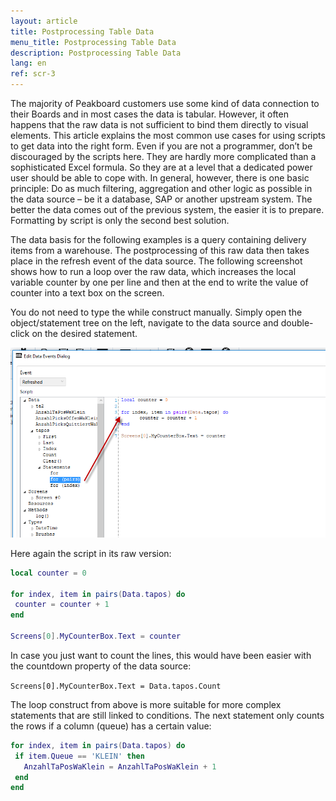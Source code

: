 ```yaml
---
layout: article
title: Postprocessing Table Data
menu_title: Postprocessing Table Data
description: Postprocessing Table Data
lang: en
ref: scr-3
---
```


The majority of Peakboard customers use some kind of data connection to their Boards and in most cases the data is tabular. However, it often happens that the raw data is not sufficient to bind them directly to visual elements. This article explains the most common use cases for using scripts to get data into the right form. Even if you are not a programmer, don’t be discouraged by the scripts here. They are hardly more complicated than a sophisticated Excel formula. So they are at a level that a dedicated power user should be able to cope with. In general, however, there is one basic principle: Do as much filtering, aggregation and other logic as possible in the data source – be it a database, SAP or another upstream system. The better the data comes out of the previous system, the easier it is to prepare. Formatting by script is only the second best solution.

The data basis for the following examples is a query containing delivery items from a warehouse. The postprocessing of this raw data then takes place in the refresh event of the data source. The following screenshot shows how to run a loop over the raw data, which increases the local variable counter by one per line and then at the end to write the value of counter into a text box on the screen.

You do not need to type the while construct manually. Simply open the object/statement tree on the left, navigate to the data source and double-click on the desired statement.


![image_1](/assets/images/scripting/table/scriptingtabellen01.png)




Here again the script in its raw version:



```lua
local counter = 0

for index, item in pairs(Data.tapos) do
 counter = counter + 1
end

Screens[0].MyCounterBox.Text = counter

```

In case you just want to count the lines, this would have been easier with the countdown property of the data source:



`Screens[0].MyCounterBox.Text = Data.tapos.Count`


The loop construct from above is more suitable for more complex statements that are still linked to conditions. The next statement only counts the rows if a column (queue) has a certain value:


```lua
for index, item in pairs(Data.tapos) do
 if item.Queue == 'KLEIN' then
   AnzahlTaPosWaKlein = AnzahlTaPosWaKlein + 1
 end
end
```
